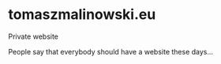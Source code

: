 # tomaszmalinowski.eu
Private website


People say that everybody should have a website these days...
